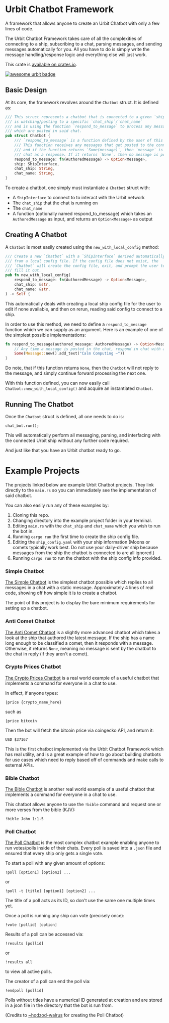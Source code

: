 # Urbit Chatbot Framework

A framework that allows anyone to create an Urbit Chatbot with only a few lines of code.

The Urbit Chatbot Framework takes care of all the complexities of connecting to a ship, subscribing to a chat, parsing messages, and sending messages automatically for you. All you have to do is simply write the message handling/response logic and everything else will just work.

This crate is [available on crates.io](https://crates.io/crates/urbit-chatbot-framework).

[![awesome urbit badge](https://img.shields.io/badge/~-awesome%20urbit-lightgrey)](https://github.com/urbit/awesome-urbit)

## Basic Design

At its core, the framework revolves around the `Chatbot` struct. It is defined as:

```rust
/// This struct represents a chatbot that is connected to a given `ship`,
/// is watching/posting to a specific `chat_ship`/`chat_name`
/// and is using the function `respond_to_message` to process any messages
/// which are posted in said chat.
pub struct Chatbot {
    /// `respond_to_message` is a function defined by the user of this framework.
    /// This function receives any messages that get posted to the connected chat,
    /// and if the function returns `Some(message)`, then `message` is posted to the
    /// chat as a response. If it returns `None`, then no message is posted.
    respond_to_message: fn(AuthoredMessage) -> Option<Message>,
    ship: ShipInterface,
    chat_ship: String,
    chat_name: String,
}
```

To create a chatbot, one simply must instantiate a `Chatbot` struct with:

- A `ShipInterface` to connect to to interact with the Urbit network
- The `chat_ship` that the chat is running on
- The `chat_name`
- A function (optionally named respond_to_message) which takes an `AuthoredMessage` as input, and returns an `Option<Message>` as output

## Creating A Chatbot

A `Chatbot` is most easily created using the `new_with_local_config` method:

```rust
/// Create a new `Chatbot` with a `ShipInterface` derived automatically
/// from a local config file. If the config file does not exist, the
/// `Chatbot` will create the config file, exit, and prompt the user to
/// fill it out.
pub fn new_with_local_config(
    respond_to_message: fn(AuthoredMessage) -> Option<Message>,
    chat_ship: &str,
    chat_name: &str,
) -> Self {
```

This automatically deals with creating a local ship config file for the user to edit if none available, and then on rerun, reading said config to connect to a ship.

In order to use this method, we need to define a `respond_to_message` function which we can supply as an argument. Here is an example of one of the simplest possible implementations:

```rust
fn respond_to_message(authored_message: AuthoredMessage) -> Option<Message> {
    // Any time a message is posted in the chat, respond in chat with a static message.
    Some(Message::new().add_text("Calm Computing ~"))
}
```

Do note, that if this function returns `None`, then the `Chatbot` will not reply to the message, and simply continue forward processing the next one.

With this function defined, you can now easily call `Chatbot::new_with_local_config()` and acquire an instantiated `Chatbot`.

## Running The Chatbot

Once the `Chatbot` struct is defined, all one needs to do is:

```
chat_bot.run();
```

This will automatically perform all messaging, parsing, and interfacing with the connected Urbit ship without any further code required.

And just like that you have an Urbit chatbot ready to go.

# Example Projects

The projects linked below are example Urbit Chatbot projects. They link directly to the `main.rs` so you can immediately see the implementation of said chatbot.

You can also easily run any of these examples by:

1. Cloning this repo.
2. Changing directory into the example project folder in your terminal.
3. Editing `main.rs` with the `chat_ship` and `chat_name` which you wish to run the bot in.
4. Running `cargo run` the first time to create the ship config file.
5. Editing the `ship_config.yaml` with your ship information (Moons or comets typically work best. Do not use your daily-driver ship because messages from the ship the chatbot is connected to are all ignored.)
6. Running `cargo run` to run the chatbot with the ship config info provided.

### Simple Chatbot

[The Simple Chatbot](examples/simple-chatbot/src/main.rs) is the simplest chatbot possible which replies to all messages in a chat with a static message. Approximately 4 lines of real code, showing off how simple it is to create a chatbot.

The point of this project is to display the bare minimum requirements for setting up a chatbot.

### Anti Comet Chatbot

[The Anti Comet Chatbot](examples/anti-comet-chatbot/src/main.rs) is a slightly more advanced chatbot which takes a look at the ship that authored the latest message. If the ship has a name long enough to be classified a comet, then it responds with a message. Otherwise, it returns `None`, meaning no message is sent by the chatbot to the chat in reply (if they aren't a comet).

### Crypto Prices Chatbot

[The Crypto Prices Chatbot](examples/crypto-prices-chatbot/src/main.rs) is a real world example of a useful chatbot that implements a command for everyone in a chat to use.

In effect, if anyone types:

```
|price {crypto_name_here}
```

such as

```
|price bitcoin
```

Then the bot will fetch the bitcoin price via coingecko API, and return it:

```
USD $37167
```

This is the first chatbot implemented via the Urbit Chatbot Framework which has real utility, and is a great example of how to go about building chatbots for use cases which need to reply based off of commands and make calls to external APIs.

### Bible Chatbot

[The Bible Chatbot](examples/bible-chatbot/src/main.rs) is another real world example of a useful chatbot that implements a command for everyone in a chat to use.

This chatbot allows anyone to use the `!bible` command and request one or more verses from the bible (KJV):

```
!bible John 1:1-5
```

### Poll Chatbot

[The Poll Chatbot](examples/poll-bot) is the most complex chatbot example enabling anyone to run votes/polls inside of their chats. Every poll is saved into a `.json` file and ensured that every ship only gets a single vote.

To start a poll with any given amount of options:

```
!poll [option1] [option2] ...
```
or
```
!poll -t [title] [option1] [option2] ...
```
The title of a poll acts as its ID, so don't use the same one multiple times yet.

Once a poll is running any ship can vote (precisely once):

```
!vote [pollid] [option]
```

Results of a poll can be accessed via:

```
!results [pollid]
```
or
```
!results all
```
to view all active polls.

The creator of a poll can end the poll via:

```
!endpoll [pollid]
```

Polls without titles have a numerical ID generated at creation and are stored in a json file in the directory that the bot is run from.

(Credits to [~hodzod-walrus](https://github.com/benmcc100) for creating the Poll Chatbot)
